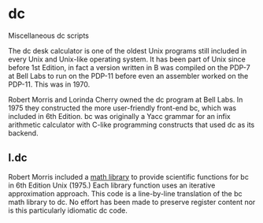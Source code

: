 # dc
Miscellaneous dc scripts

The dc desk calculator is one of the oldest Unix programs still included in every Unix and Unix-like operating system. It has been part of Unix since before 1st Edition, in fact a version written in B was compiled on the PDP-7 at Bell Labs to run on the PDP-11 before even an assembler worked on the PDP-11. This was in 1970.

Robert Morris and Lorinda Cherry owned the dc program at Bell Labs. In 1975 they constructed the more user-friendly front-end bc, which was included in 6th Edition. bc was originally a Yacc grammar for an infix arithmetic calculator with C-like programming constructs that used dc as its backend.

## l.dc

Robert Morris included a [math library](https://www.tuhs.org/cgi-bin/utree.pl?file=V6/usr/lib/lib.b) to provide scientific functions for bc in 6th Edition Unix (1975.) Each library function uses an iterative approximation approach. This code is a line-by-line translation of the bc math library to dc. No effort has been made to preserve register content nor is this particularly idiomatic dc code.
